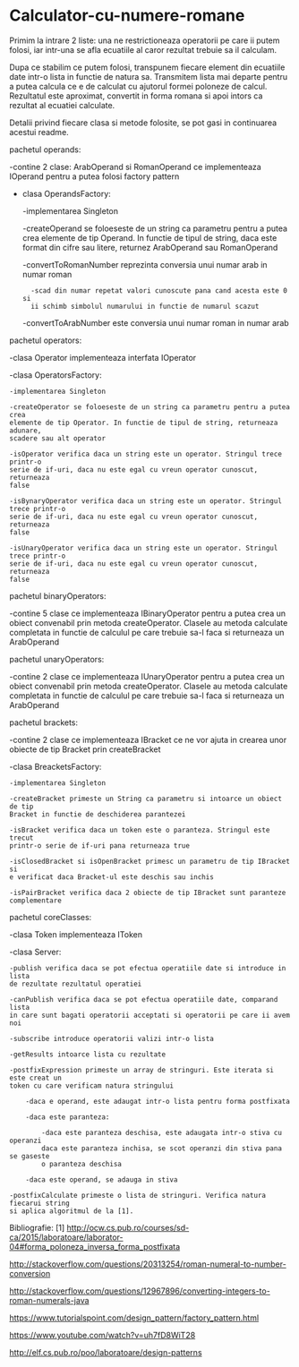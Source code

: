 # Calculator-cu-numere-romane


Primim la intrare 2 liste: una ne restrictioneaza operatorii pe care ii putem
folosi, iar intr-una se afla ecuatiile al caror rezultat trebuie sa il calculam.

Dupa ce stabilim ce putem folosi, transpunem fiecare element din ecuatiile
date intr-o lista in functie de natura sa. Transmitem lista mai departe pentru
a putea calcula ce e de calculat cu ajutorul formei poloneze de calcul.
Rezultatul este aproximat, convertit in forma romana si apoi intors ca rezultat
al ecuatiei calculate.

Detalii privind fiecare clasa si metode folosite, se pot gasi in continuarea
acestui readme.

pachetul operands:

-contine 2 clase: ArabOperand si RomanOperand ce implementeaza IOperand pentru 
a putea folosi factory pattern
- clasa OperandsFactory:

	-implementarea Singleton
	
	-createOperand se foloeseste de un string ca parametru pentru a putea crea
	elemente de tip Operand. In functie de tipul de string, daca este format
	din cifre sau litere, returnez ArabOperand sau RomanOperand
	
	-convertToRomanNumber reprezinta conversia unui numar arab in numar roman
	
		-scad din numar repetat valori cunoscute pana cand acesta este 0 si
		ii schimb simbolul numarului in functie de numarul scazut
		
	-convertToArabNumber este conversia unui numar roman in numar arab


pachetul operators:

-clasa Operator implementeaza interfata IOperator

-clasa OperatorsFactory:

	-implementarea Singleton
	
	-createOperator se foloeseste de un string ca parametru pentru a putea crea
	elemente de tip Operator. In functie de tipul de string, returneaza adunare,
	scadere sau alt operator
	
	-isOperator verifica daca un string este un operator. Stringul trece printr-o
	serie de if-uri, daca nu este egal cu vreun operator cunoscut, returneaza 
	false
	
	-isBynaryOperator verifica daca un string este un operator. Stringul trece printr-o
	serie de if-uri, daca nu este egal cu vreun operator cunoscut, returneaza 
	false
	
	-isUnaryOperator verifica daca un string este un operator. Stringul trece printr-o
	serie de if-uri, daca nu este egal cu vreun operator cunoscut, returneaza 
	false


pachetul binaryOperators:

-contine 5 clase ce implementeaza IBinaryOperator pentru a putea crea un obiect convenabil
prin metoda createOperator. Clasele au metoda calculate completata in functie de 
calculul pe care trebuie sa-l faca si returneaza un ArabOperand


pachetul unaryOperators:

-contine 2 clase ce implementeaza IUnaryOperator pentru a putea crea un obiect convenabil
prin metoda createOperator. Clasele au metoda calculate completata in functie de 
calculul pe care trebuie sa-l faca si returneaza un ArabOperand

pachetul brackets:

-contine 2 clase ce implementeaza IBracket ce ne vor ajuta in crearea unor
obiecte de tip Bracket prin createBracket

-clasa BreacketsFactory:

	-implementarea Singleton
	
	-createBracket primeste un String ca parametru si intoarce un obiect de tip
	Bracket in functie de deschiderea parantezei
	
	-isBracket verifica daca un token este o paranteza. Stringul este trecut
	printr-o serie de if-uri pana returneaza true
	
	-isClosedBracket si isOpenBracket primesc un parametru de tip IBracket si
	e verificat daca Bracket-ul este deschis sau inchis
	
	-isPairBracket verifica daca 2 obiecte de tip IBracket sunt paranteze
	complementare


pachetul coreClasses:

-clasa Token implementeaza IToken

-clasa Server:


	-publish verifica daca se pot efectua operatiile date si introduce in lista
	de rezultate rezultatul operatiei
	
	-canPublish verifica daca se pot efectua operatiile date, comparand lista
	in care sunt bagati operatorii acceptati si operatorii pe care ii avem noi
	
	-subscribe introduce operatorii valizi intr-o lista
	
	-getResults intoarce lista cu rezultate
	
	-postfixExpression primeste un array de stringuri. Este iterata si este creat un
	token cu care verificam natura stringului
	
		-daca e operand, este adaugat intr-o lista pentru forma postfixata
		
		-daca este paranteza:
		
			-daca este paranteza deschisa, este adaugata intr-o stiva cu operanzi
			daca este paranteza inchisa, se scot operanzi din stiva pana se gaseste
			o paranteza deschisa
			
		-daca este operand, se adauga in stiva
		
	-postfixCalculate primeste o lista de stringuri. Verifica natura fiecarui string
	si aplica algoritmul de la [1].
	

Bibliografie:
[1] http://ocw.cs.pub.ro/courses/sd-ca/2015/laboratoare/laborator-04#forma_poloneza_inversa_forma_postfixata

http://stackoverflow.com/questions/20313254/roman-numeral-to-number-conversion

http://stackoverflow.com/questions/12967896/converting-integers-to-roman-numerals-java

https://www.tutorialspoint.com/design_pattern/factory_pattern.html

https://www.youtube.com/watch?v=uh7fD8WiT28

http://elf.cs.pub.ro/poo/laboratoare/design-patterns




